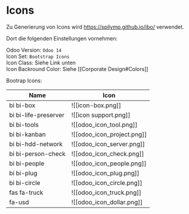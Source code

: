 # Icons

Zu Generierung von Icons wird <https://spilymp.github.io/ibo/> verwendet.

Dort die folgenden Einstellungen vornehmen:

Odoo Version: `Odoo 14`\
Icon Set: `Bootstrap Icons`\
Icon Class: Siehe Link unten\
Icon Backround Color: Siehe [[Corporate Design#Colors]]

Bootrap Icons:

| Name                 | Icon                       |
| -------------------- | -------------------------- |
| bi bi-box            | ![[icon-box.png]]          |
| bi bi-life-preserver | ![[icon support.png]]      |
| bi bi-tools          | ![[odoo_icon_tool.png]]    |
| bi bi-kanban         | ![[odoo_icon_project.png]] |
| bi bi-hdd-network    | ![[odoo_icon_server.png]]  |
| bi bi-person-check   | ![[odoo_icon_check.png]]   |
| bi bi-people         | ![[odoo_icon_people.png]]  |
| bi bi-plug           | ![[odoo_icon_plug.png]]    |
| bi bi-circle         | ![[odoo_icon_circle.png]]  |
| fas fa-truck         | ![[odoo_icon_truck.png]]   |
| fa-usd                     |     ![[odoo_icon_dollar.png]]                       |
